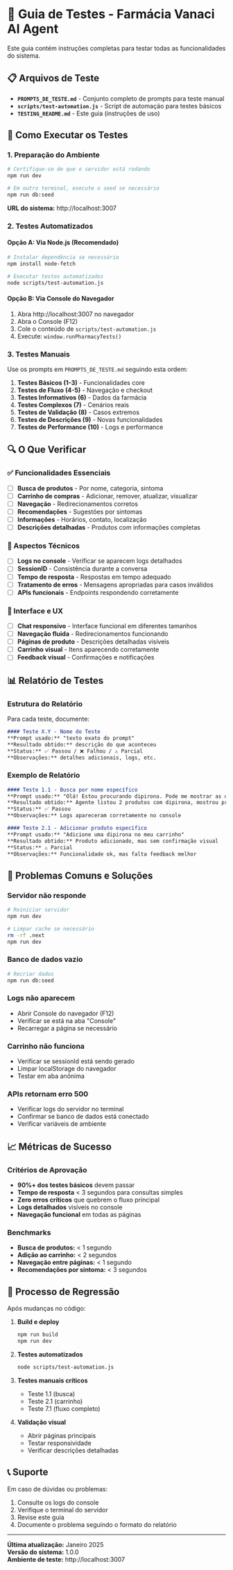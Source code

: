 # 🧪 Guia de Testes - Farmácia Vanaci AI Agent

Este guia contém instruções completas para testar todas as funcionalidades do sistema.

## 📋 Arquivos de Teste

- **`PROMPTS_DE_TESTE.md`** - Conjunto completo de prompts para teste manual
- **`scripts/test-automation.js`** - Script de automação para testes básicos
- **`TESTING_README.md`** - Este guia (instruções de uso)

## 🚀 Como Executar os Testes

### 1. Preparação do Ambiente

```bash
# Certifique-se de que o servidor está rodando
npm run dev

# Em outro terminal, execute o seed se necessário
npm run db:seed
```

**URL do sistema:** http://localhost:3007

### 2. Testes Automatizados

#### Opção A: Via Node.js (Recomendado)

```bash
# Instalar dependência se necessário
npm install node-fetch

# Executar testes automatizados
node scripts/test-automation.js
```

#### Opção B: Via Console do Navegador

1. Abra http://localhost:3007 no navegador
2. Abra o Console (F12)
3. Cole o conteúdo de `scripts/test-automation.js`
4. Execute: `window.runPharmacyTests()`

### 3. Testes Manuais

Use os prompts em `PROMPTS_DE_TESTE.md` seguindo esta ordem:

1. **Testes Básicos (1-3)** - Funcionalidades core
2. **Testes de Fluxo (4-5)** - Navegação e checkout
3. **Testes Informativos (6)** - Dados da farmácia
4. **Testes Complexos (7)** - Cenários reais
5. **Testes de Validação (8)** - Casos extremos
6. **Testes de Descrições (9)** - Novas funcionalidades
7. **Testes de Performance (10)** - Logs e performance

## 🔍 O Que Verificar

### ✅ Funcionalidades Essenciais

- [ ] **Busca de produtos** - Por nome, categoria, sintoma
- [ ] **Carrinho de compras** - Adicionar, remover, atualizar, visualizar
- [ ] **Navegação** - Redirecionamentos corretos
- [ ] **Recomendações** - Sugestões por sintomas
- [ ] **Informações** - Horários, contato, localização
- [ ] **Descrições detalhadas** - Produtos com informações completas

### 🔧 Aspectos Técnicos

- [ ] **Logs no console** - Verificar se aparecem logs detalhados
- [ ] **SessionID** - Consistência durante a conversa
- [ ] **Tempo de resposta** - Respostas em tempo adequado
- [ ] **Tratamento de erros** - Mensagens apropriadas para casos inválidos
- [ ] **APIs funcionais** - Endpoints respondendo corretamente

### 🎨 Interface e UX

- [ ] **Chat responsivo** - Interface funcional em diferentes tamanhos
- [ ] **Navegação fluida** - Redirecionamentos funcionando
- [ ] **Páginas de produto** - Descrições detalhadas visíveis
- [ ] **Carrinho visual** - Itens aparecendo corretamente
- [ ] **Feedback visual** - Confirmações e notificações

## 📊 Relatório de Testes

### Estrutura do Relatório

Para cada teste, documente:

```markdown
#### Teste X.Y - Nome do Teste
**Prompt usado:** "texto exato do prompt"
**Resultado obtido:** descrição do que aconteceu
**Status:** ✅ Passou / ❌ Falhou / ⚠️ Parcial
**Observações:** detalhes adicionais, logs, etc.
```

### Exemplo de Relatório

```markdown
#### Teste 1.1 - Busca por nome específico
**Prompt usado:** "Olá! Estou procurando dipirona. Pode me mostrar as opções disponíveis?"
**Resultado obtido:** Agente listou 2 produtos com dipirona, mostrou preços e IDs
**Status:** ✅ Passou
**Observações:** Logs apareceram corretamente no console

#### Teste 2.1 - Adicionar produto específico
**Prompt usado:** "Adicione uma dipirona no meu carrinho"
**Resultado obtido:** Produto adicionado, mas sem confirmação visual
**Status:** ⚠️ Parcial
**Observações:** Funcionalidade ok, mas falta feedback melhor
```

## 🐛 Problemas Comuns e Soluções

### Servidor não responde
```bash
# Reiniciar servidor
npm run dev

# Limpar cache se necessário
rm -rf .next
npm run dev
```

### Banco de dados vazio
```bash
# Recriar dados
npm run db:seed
```

### Logs não aparecem
- Abrir Console do navegador (F12)
- Verificar se está na aba "Console"
- Recarregar a página se necessário

### Carrinho não funciona
- Verificar se sessionId está sendo gerado
- Limpar localStorage do navegador
- Testar em aba anônima

### APIs retornam erro 500
- Verificar logs do servidor no terminal
- Confirmar se banco de dados está conectado
- Verificar variáveis de ambiente

## 📈 Métricas de Sucesso

### Critérios de Aprovação

- **90%+ dos testes básicos** devem passar
- **Tempo de resposta** < 3 segundos para consultas simples
- **Zero erros críticos** que quebrem o fluxo principal
- **Logs detalhados** visíveis no console
- **Navegação funcional** em todas as páginas

### Benchmarks

- **Busca de produtos:** < 1 segundo
- **Adição ao carrinho:** < 2 segundos
- **Navegação entre páginas:** < 1 segundo
- **Recomendações por sintoma:** < 3 segundos

## 🔄 Processo de Regressão

Após mudanças no código:

1. **Build e deploy**
   ```bash
   npm run build
   npm run dev
   ```

2. **Testes automatizados**
   ```bash
   node scripts/test-automation.js
   ```

3. **Testes manuais críticos**
   - Teste 1.1 (busca)
   - Teste 2.1 (carrinho)
   - Teste 7.1 (fluxo completo)

4. **Validação visual**
   - Abrir páginas principais
   - Testar responsividade
   - Verificar descrições detalhadas

## 📞 Suporte

Em caso de dúvidas ou problemas:

1. Consulte os logs do console
2. Verifique o terminal do servidor
3. Revise este guia
4. Documente o problema seguindo o formato do relatório

---

**Última atualização:** Janeiro 2025  
**Versão do sistema:** 1.0.0  
**Ambiente de teste:** http://localhost:3007